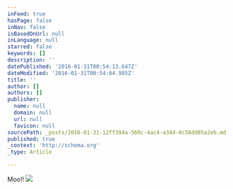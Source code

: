 ```yaml
---
inFeed: true
hasPage: false
inNav: false
isBasedOnUrl: null
inLanguage: null
starred: false
keywords: []
description: ''
datePublished: '2016-01-31T00:54:13.647Z'
dateModified: '2016-01-31T00:54:04.985Z'
title: ''
author: []
authors: []
publisher:
  name: null
  domain: null
  url: null
  favicon: null
sourcePath: _posts/2016-01-31-12ff394a-560c-4ac4-a34d-0c58dd85a2eb.md
published: true
_context: 'http://schema.org'
_type: Article

---
```

Moo!!
![](https://the-grid-user-content.s3-us-west-2.amazonaws.com/6eaffe2b-f0df-494a-a662-bb06cef07443.jpg)